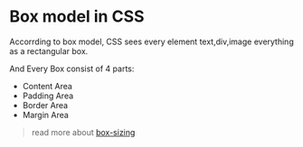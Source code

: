 # Box model in CSS

Accorrding to box model, CSS sees every element text,div,image everything as a rectangular box.

And Every Box consist of 4 parts:

- Content Area
- Padding Area
- Border Area
- Margin Area

> read more about [box-sizing](./box-sizing)
